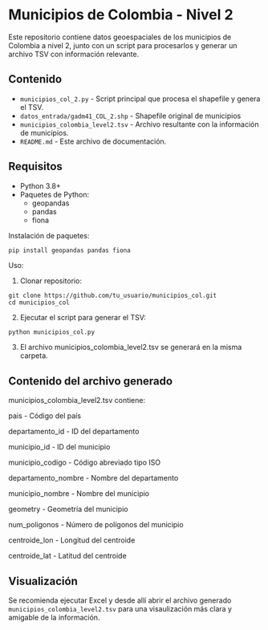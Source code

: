 # Municipios de Colombia - Nivel 2
Este repositorio contiene datos geoespaciales de los municipios de Colombia a nivel 2, junto con un script para procesarlos y generar un archivo TSV con información relevante.

## Contenido

- `municipios_col_2.py` - Script principal que procesa el shapefile y genera el TSV.
- `datos_entrada/gadm41_COL_2.shp` - Shapefile original de municipios 
- `municipios_colombia_level2.tsv` - Archivo resultante con la información de municipios.
- `README.md` - Este archivo de documentación.

## Requisitos

- Python 3.8+
- Paquetes de Python:
  - geopandas
  - pandas
  - fiona

Instalación de paquetes:

```bash
pip install geopandas pandas fiona
```

Uso:
1. Clonar repositorio:
```
git clone https://github.com/tu_usuario/municipios_col.git
cd municipios_col
```
2. Ejecutar el script para generar el TSV:
```
python municipios_col.py
```
3. El archivo municipios_colombia_level2.tsv se generará en la misma carpeta.

## Contenido del archivo generado

municipios_colombia_level2.tsv contiene:

pais - Código del país

departamento_id - ID del departamento

municipio_id - ID del municipio

municipio_codigo - Código abreviado tipo ISO

departamento_nombre - Nombre del departamento

municipio_nombre - Nombre del municipio

geometry - Geometría del municipio

num_poligonos - Número de polígonos del municipio

centroide_lon - Longitud del centroide

centroide_lat - Latitud del centroide

## Visualización

Se recomienda ejecutar Excel y desde allí abrir el archivo generado `municipios_colombia_level2.tsv` para una visaulización más clara y amigable de la información.




